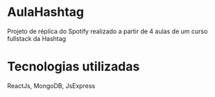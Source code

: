 # AulaHashtag
Projeto de réplica do Spotify realizado a partir de 4 aulas de um curso fullstack da Hashtag

<h1>Tecnologias utilizadas</h1>

ReactJs, MongoDB, JsExpress
